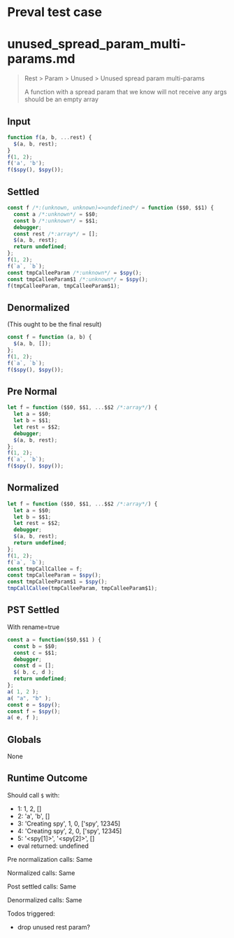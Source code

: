 # Preval test case

# unused_spread_param_multi-params.md

> Rest > Param > Unused > Unused spread param multi-params
>
> A function with a spread param that we know will not receive any args should be an empty array

## Input

`````js filename=intro
function f(a, b, ...rest) {
  $(a, b, rest);
}
f(1, 2);
f('a', 'b');
f($spy(), $spy());
`````

## Settled


`````js filename=intro
const f /*:(unknown, unknown)=>undefined*/ = function ($$0, $$1) {
  const a /*:unknown*/ = $$0;
  const b /*:unknown*/ = $$1;
  debugger;
  const rest /*:array*/ = [];
  $(a, b, rest);
  return undefined;
};
f(1, 2);
f(`a`, `b`);
const tmpCalleeParam /*:unknown*/ = $spy();
const tmpCalleeParam$1 /*:unknown*/ = $spy();
f(tmpCalleeParam, tmpCalleeParam$1);
`````

## Denormalized
(This ought to be the final result)

`````js filename=intro
const f = function (a, b) {
  $(a, b, []);
};
f(1, 2);
f(`a`, `b`);
f($spy(), $spy());
`````

## Pre Normal


`````js filename=intro
let f = function ($$0, $$1, ...$$2 /*:array*/) {
  let a = $$0;
  let b = $$1;
  let rest = $$2;
  debugger;
  $(a, b, rest);
};
f(1, 2);
f(`a`, `b`);
f($spy(), $spy());
`````

## Normalized


`````js filename=intro
let f = function ($$0, $$1, ...$$2 /*:array*/) {
  let a = $$0;
  let b = $$1;
  let rest = $$2;
  debugger;
  $(a, b, rest);
  return undefined;
};
f(1, 2);
f(`a`, `b`);
const tmpCallCallee = f;
const tmpCalleeParam = $spy();
const tmpCalleeParam$1 = $spy();
tmpCallCallee(tmpCalleeParam, tmpCalleeParam$1);
`````

## PST Settled
With rename=true

`````js filename=intro
const a = function($$0,$$1 ) {
  const b = $$0;
  const c = $$1;
  debugger;
  const d = [];
  $( b, c, d );
  return undefined;
};
a( 1, 2 );
a( "a", "b" );
const e = $spy();
const f = $spy();
a( e, f );
`````

## Globals

None

## Runtime Outcome

Should call `$` with:
 - 1: 1, 2, []
 - 2: 'a', 'b', []
 - 3: 'Creating spy', 1, 0, ['spy', 12345]
 - 4: 'Creating spy', 2, 0, ['spy', 12345]
 - 5: '<spy[1]>', '<spy[2]>', []
 - eval returned: undefined

Pre normalization calls: Same

Normalized calls: Same

Post settled calls: Same

Denormalized calls: Same

Todos triggered:
- drop unused rest param?